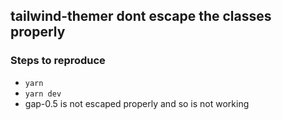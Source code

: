 ## tailwind-themer dont escape the classes properly

### Steps to reproduce

- `yarn`
- `yarn dev`
- gap-0.5 is not escaped properly and so is not working
